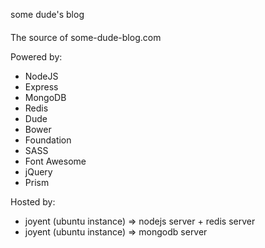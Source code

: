 some dude's blog
####

The source of some-dude-blog.com

Powered by:

- NodeJS
- Express
- MongoDB
- Redis
- Dude
- Bower
- Foundation
- SASS
- Font Awesome
- jQuery
- Prism

Hosted by:

- joyent (ubuntu instance) => nodejs server + redis server
- joyent (ubuntu instance) => mongodb server
